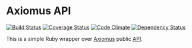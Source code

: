# Axiomus API

[![Build Status](https://travis-ci.org/kinderly/axiomus_api.svg)](https://travis-ci.org/kinderly/axiomus_api)
[![Coverage Status](https://coveralls.io/repos/kinderly/axiomus_api/badge.png)](https://coveralls.io/r/kinderly/axiomus_api)
[![Code Climate](https://codeclimate.com/github/kinderly/axiomus_api.png)](https://codeclimate.com/github/kinderly/axiomus_api)
[![Dependency Status](https://gemnasium.com/kinderly/axiomus_api.svg)](https://gemnasium.com/kinderly/axiomus_api)

This is a simple Ruby wrapper over [Axiomus](http://www.axiomus.ru "axiomus.ru") public [API](http://www.axiomus.ru/customers/api/ "Axiomus API").

